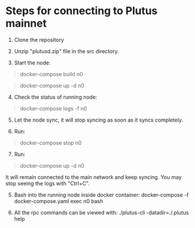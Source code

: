 Steps for connecting to Plutus mainnet
======================================

1. Clone the repository

2. Unzip "plutusd.zip" file in the src directory.

3. Start the node:
>docker-compose build n0

>docker-compose up -d n0

4. Check the status of running node:
>docker-compose logs -f n0

5. Let the node sync, it will stop syncing as soon as it syncs completely.

6. Run:
>docker-compose stop n0

7. Run:
>docker-compose up -d n0

It will remain connected to the main network and keep syncing. You may stop seeing the logs with "Ctrl+C".

5. Bash into the running node inside docker container:
docker-compose -f docker-compose.yaml exec n0 bash

6. All the rpc commands can be viewed with:
./plutus-cli -datadir=./.plutus help
